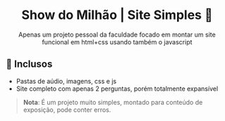 <h1 align="center">Show do Milhão | Site Simples 📂</h1>

<p align="center">
  Apenas um projeto pessoal da faculdade focado em montar um site funcional em html+css usando também o javascript
</p>

## 🔎 Inclusos
- Pastas de aúdio, imagens, css e js
- Site completo com apenas 2 perguntas, porém totalmente expansível
 
> **Nota**: É um projeto muito simples, montado para conteúdo de exposição, pode conter erros.

